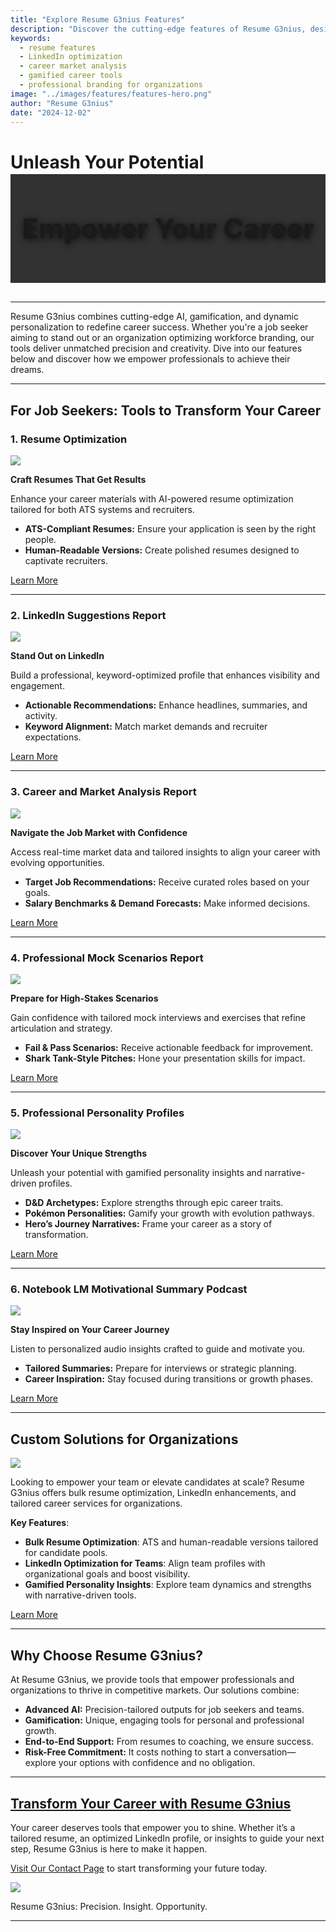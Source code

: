 ```yaml
---
title: "Explore Resume G3nius Features"
description: "Discover the cutting-edge features of Resume G3nius, designed to empower job seekers and organizations. From ATS-compliant resumes to gamified career insights, find tools that transform professional branding."
keywords:
  - resume features
  - LinkedIn optimization
  - career market analysis
  - gamified career tools
  - professional branding for organizations
image: "../images/features/features-hero.png"
author: "Resume G3nius"
date: "2024-12-02"
---
```


# Unleash Your Potential

<div style="text-align: center; background-image: url('../images/features/features-hero.png'); background-size: cover; background-position: center; padding: 60px 0; position: relative; top: -16px;">
  <div style="position: absolute; inset: 0; background: rgba(0, 0, 0, 0.8);"></div>
  <h2 style="font-size: 2.75rem; font-weight: 700; margin: 0; position: relative; text-shadow: 2px 2px 12px rgba(0, 0, 0, 0.8);">
    Empower Your Career
  </h2>
</div>

---

Resume G3nius combines cutting-edge AI, gamification, and dynamic personalization to redefine career success. Whether you're a job seeker aiming to stand out or an organization optimizing workforce branding, our tools deliver unmatched precision and creativity. Dive into our features below and discover how we empower professionals to achieve their dreams.

---

## **For Job Seekers: Tools to Transform Your Career**

### **1. Resume Optimization**

<img src="../images/features/resume-optimization.png" class="wide-image" />

**Craft Resumes That Get Results**

Enhance your career materials with AI-powered resume optimization tailored for both ATS systems and recruiters.

- **ATS-Compliant Resumes:** Ensure your application is seen by the right people.
- **Human-Readable Versions:** Create polished resumes designed to captivate recruiters.

[Learn More](./resumes.md)

---

### **2. LinkedIn Suggestions Report**

<img src="../images/features/linkedin-optimization.png" class="wide-image" />

**Stand Out on LinkedIn**

Build a professional, keyword-optimized profile that enhances visibility and engagement.

- **Actionable Recommendations:** Enhance headlines, summaries, and activity.
- **Keyword Alignment:** Match market demands and recruiter expectations.

[Learn More](./linkedin.md)

---

### **3. Career and Market Analysis Report**

<img src="../images/features/market-insights.png" class="wide-image" />

**Navigate the Job Market with Confidence**

Access real-time market data and tailored insights to align your career with evolving opportunities.

- **Target Job Recommendations:** Receive curated roles based on your goals.
- **Salary Benchmarks & Demand Forecasts:** Make informed decisions.

[Learn More](./market-insights.md)

---

### **4. Professional Mock Scenarios Report**

<img src="../images/features/mock-scenarios.png" class="wide-image" />

**Prepare for High-Stakes Scenarios**

Gain confidence with tailored mock interviews and exercises that refine articulation and strategy.

- **Fail & Pass Scenarios:** Receive actionable feedback for improvement.
- **Shark Tank-Style Pitches:** Hone your presentation skills for impact.

[Learn More](./mock-scenarios.md)

---

### **5. Professional Personality Profiles**

<img src="../images/features/personality-insights.png" class="wide-image" />

**Discover Your Unique Strengths**

Unleash your potential with gamified personality insights and narrative-driven profiles.

- **D&D Archetypes:** Explore strengths through epic career traits.
- **Pokémon Personalities:** Gamify your growth with evolution pathways.
- **Hero’s Journey Narratives:** Frame your career as a story of transformation.

[Learn More](./personality.md)

---

### **6. Notebook LM Motivational Summary Podcast**

<img src="../images/features/podcast-summary.png" class="wide-image" />

**Stay Inspired on Your Career Journey**

Listen to personalized audio insights crafted to guide and motivate you.

- **Tailored Summaries:** Prepare for interviews or strategic planning.
- **Career Inspiration:** Stay focused during transitions or growth phases.

[Learn More](./notebook-lm.md)

---

## **Custom Solutions for Organizations**

<img src="../images/features/group-offer.png" class="banner-image">

Looking to empower your team or elevate candidates at scale? <span class="italic">Resume G3nius</span> offers bulk resume optimization, LinkedIn enhancements, and tailored career services for organizations.

**Key Features**:

- **Bulk Resume Optimization**: ATS and human-readable versions tailored for candidate pools.
- **LinkedIn Optimization for Teams**: Align team profiles with organizational goals and boost visibility.
- **Gamified Personality Insights**: Explore team dynamics and strengths with narrative-driven tools.

[Learn More](./organizations.md)

---

## **Why Choose Resume G3nius?**

At <span class="italic">Resume G3nius</span>, we provide tools that empower professionals and organizations to thrive in competitive markets. Our solutions combine:

- **Advanced AI:** Precision-tailored outputs for job seekers and teams.
- **Gamification:** Unique, engaging tools for personal and professional growth.
- **End-to-End Support:** From resumes to coaching, we ensure success.
- **Risk-Free Commitment:** It costs nothing to start a conversation—explore your options with confidence and no obligation.

---

## **[Transform Your Career with Resume G3nius](../contact.md)**

Your career deserves tools that empower you to shine. Whether it’s a tailored resume, an optimized LinkedIn profile, or insights to guide your next step, <span class="italic">Resume G3nius</span> is here to make it happen.

[Visit Our Contact Page](../contact.md) to start transforming your future today.

<img src="../images/cta-fantasy-contact.png" class="banner-image">

<span class="italic">Resume G3nius</span><span class="monospace">: Precision. Insight. Opportunity.</span>

---
